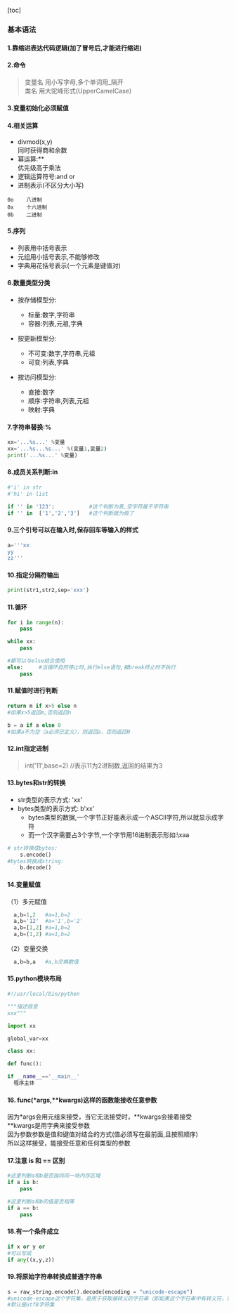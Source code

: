 [toc]
### 基本语法
#### 1.靠缩进表达代码逻辑(加了冒号后,才能进行缩进)
#### 2.命令
>变量名 用小写字母,多个单词用_隔开  
类名   用大驼峰形式(UpperCamelCase)

#### 3.变量初始化必须赋值
#### 4.相关运算
* divmod(x,y)   
同时获得商和余数
* 幂运算:**     
优先级高于乘法
* 逻辑运算符号:and or
* 进制表示(不区分大小写)
```
0o    八进制  
0x    十六进制  
0b    二进制  
```
#### 5.序列
* 列表用中括号表示  
* 元组用小括号表示,不能够修改  
* 字典用花括号表示(一个元素是键值对)  

#### 6.数量类型分类
* 按存储模型分:  
  * 标量:数字,字符串  
  * 容器:列表,元祖,字典  

* 按更新模型分:  
  * 不可变:数字,字符串,元祖  
  * 可变:列表,字典  

* 按访问模型分:  
  * 直接:数字  
  * 顺序:字符串,列表,元祖  
  * 映射:字典  

#### 7.字符串替换:%
```python
xx='...%s...' %变量  
xx='...%s...%s...' %(变量1,变量2)  
print('...%s...' %变量)  
```
#### 8.成员关系判断:in
```python
#'i' in str  
#'hi' in list  

if '' in '123':           #这个判断为真,空字符属于字符串
if '' in  ['1','2','3']   #这个判断就为假了
```

#### 9.三个引号可以在输入时,保存回车等输入的样式
```python
a='''xx  
yy  
zz'''  
```

#### 10.指定分隔符输出
```python
print(str1,str2,sep='xxx')  
```

#### 11.循环
```python
for i in range(n):  
    pass

while xx:  
    pass

#都可以与else结合使用  
else:     #当循环自然停止时,执行else语句,被break终止时不执行  
    pass
```

#### 11.赋值时进行判断
```python
return m if x>5 else n    
#如果x>5返回m,否则返回n  

b = a if a else 0
#如果a不为空（a必须已定义），则返回a，否则返回0
```

#### 12.int指定进制
>int('11',base=2)   //表示11为2进制数,返回的结果为3  

#### 13.bytes和str的转换
* str类型的表示方式:    'xx'
* bytes类型的表示方式:  b'xx'
  * bytes类型的数据,一个字节正好能表示成一个ASCII字符,所以就显示成字符
  * 而一个汉字需要占3个字节,一个字节用16进制表示形如:\xaa
```python
# str转换成bytes:
    s.encode()
#bytes转换成string:
    b.decode()
```

#### 14.变量赋值
（1）多元赋值
```python
  a,b=1,2   #a=1,b=2
  a,b='12'  #a='1',b='2'
  a,b=[1,2] #a=1,b=2
  a,b=(1,2) #a=1,b=2
```
（2）变量交换
```python
  a,b=b,a   #a,b交换数值
```

#### 15.python模块布局
```python
#!/usr/local/bin/python    

"""描述信息
xxx"""

import xx

global_var=xx

class xx:

def func():

if __name__=='__main__'
  程序主体
```

#### 16. func(\*args,\*\*kwargs)这样的函数能接收任意参数
因为*args会用元组来接受，当它无法接受时，\*\*kwargs会接着接受  
\*\*kwargs是用字典来接受参数   
因为参数参数是值和键值对结合的方式(值必须写在最前面,且按照顺序)  
所以这样接受，能接受任意和任何类型的参数  


#### 17.注意 is 和 == 区别
```python
#这里判断a和b是否指向同一块内存区域
if a is b:
    pass

#这里判断a和b的值是否相等
if a == b:
    pass
```

#### 18.有一个条件成立
```python
if x or y or
#可以写成
if any((x,y,z))
```

#### 19.将原始字符串转换成普通字符串
```python
s = raw_string.encode().decode(encoding = "unicode-escape")
#unicode-escape这个字符集，是用于获取被转义的字符串（即如果这个字符串中有转义符，则去掉转义符后的结果）
#默认是utf8字符集
```
